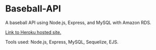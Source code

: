 # Baseball-API

A baseball API using Node.js, Express, and MySQL with Amazon RDS.

[Link to Heroku hosted site.](https://baseballapi.herokuapp.com/)

Tools used: Node.js, Express, MySQL, Sequelize, EJS.